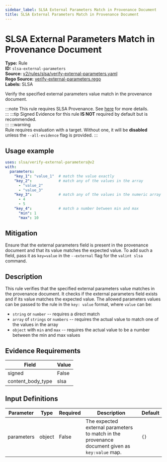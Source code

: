 ```yaml
---
sidebar_label: SLSA External Parameters Match in Provenance Document
title: SLSA External Parameters Match in Provenance Document
---  
```

# SLSA External Parameters Match in Provenance Document  
**Type:** Rule  
**ID:** `slsa-external-parameters`  
**Source:** [v2/rules/slsa/verify-external-parameters.yaml](https://github.com/scribe-public/sample-policies/blob/main/v2/rules/slsa/verify-external-parameters.yaml)  
**Rego Source:** [verify-external-parameters.rego](https://github.com/scribe-public/sample-policies/blob/main/v2/rules/slsa/verify-external-parameters.rego)  
**Labels:** SLSA  

Verify the specified external parameters value match in the provenance document.

:::note 
This rule requires SLSA Provenance. See [here](/docs/valint/help/valint_slsa) for more details.  
::: 
:::tip 
Signed Evidence for this rule **IS NOT** required by default but is recommended.  
::: 
:::warning  
Rule requires evaluation with a target. Without one, it will be **disabled** unless the `--all-evidence` flag is provided.
::: 

## Usage example

```yaml
uses: slsa/verify-external-parameters@v2
with:
  parameters:
    "key_1": "value_1"  # match the value exactly
    "key_2":            # match any of the values in the array
      - "value_2"
      - "value_3"
    "key_3":            # match any of the values in the numeric array
      - 4
      - 5
    "key_4":            # match a number between min and max
      "min": 1
      "max": 10
```

## Mitigation  
Ensure that the external parameters field is present in the provenance document and that its value matches the expected value. To add such a field, pass it as `key=value` in the `--external` flag for the `valint slsa` command.


## Description  
This rule verifies that the specified external parameters value matches in the provenance document.
It checks if the external parameters field exists and if its value matches the expected value.
The allowed parameters values can be passed to the rule in the `key: value` format, where `value` can be:
- `string` or `number` -- requires a direct match
- `array` of `strings` or `numbers` -- requires the actual value to match one of the values in the array
- `object` with `min` and `max` -- requires the actual value to be a number between the min and max values

## Evidence Requirements  
| Field | Value |
|-------|-------|
| signed | False |
| content_body_type | slsa |

## Input Definitions  
| Parameter | Type | Required | Description | Default |
|-----------|------|----------|-------------| --------|
| parameters | object | False | The expected external parameters to match in the provenance document given as `key:value` map. | `{}` |

